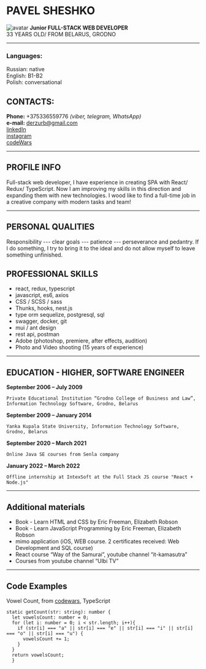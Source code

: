# PAVEL SHESHKO
![avatar](https://sun1.beltelecom-by-minsk.userapi.com/s/v1/ig2/vell1kuxSksveyuiNHLMHmbZ2SIU9MYiHEGvFMMjLnqXfzShBMc4GQ73yUfcPIlv7gt8ja_YaOPliOAuVYtOoEsI.jpg?size=200x200&quality=96&crop=0,0,602,602&ava=1)
**Junior FULL-STACK WEB DEVELOPER** \
33 YEARS OLD/ 
FROM BELARUS, GRODNO 

---
### Languages: 
Russian: native \
English: B1-B2 \
Polish: conversational

## CONTACTS:
**Phone:** +375336559776 _(viber, telegram, WhatsApp)_ \
**e-mail:** derzurb@gmail.com \
[linkedIn](https://www.linkedin.com/in/sheshko-pavel) \
[instagram](https://www.instagram.com/sheshko_pavel)  \
[codeWars](https://www.codewars.com/users/SheshkoPavel)

---
## PROFILE INFO
Full-stack web developer, I have experience in creating SPA with 
React/ Redux/ TypeScript. Now I am improving my skills in this
direction and expanding them with new technologies.
I wood like to find a full-time job in a creative company with
modern tasks and team!

---
## PERSONAL QUALITIES
Responsibility  ---  clear goals  ---  patience --- perseverance and pedantry. If I do something, I try to bring it to the ideal and do not allow myself to leave something unfinished.

## PROFESSIONAL SKILLS
- react, redux, typescript 
- javascript, es6, axios 
- CSS / SCSS / sass 
- Thunks, hooks, nest.js 
- type orm sequelize, postgresql, sql 
- swagger, docker, git 
- mui / ant design 
- rest api, postman 
- Adobe (photoshop, premiere, after effects, audition) 
- Photo and Video shooting (15 years of experience)

---
## EDUCATION - HIGHER, SOFTWARE ENGINEER

**September 2006 – July 2009**

	Private Educational Institution “Grodno College of Business and Law”, Information Technology Software, Grodno, Belarus

**September 2009 – January 2014**

	Yanka Kupala State University, Information Technology Software,	Grodno, Belarus

**September 2020 – March 2021**

	Online Java SE courses from Senla company

**January 2022 – March 2022**

	Offline internship at IntexSoft at the Full Stack JS course "React + Node.js"

---
## Additional materials
- Book - Learn HTML and CSS by Eric Freeman, Elizabeth Robson 
- Book - Learn JavaScript Programming by Eric Freeman, 	Elizabeth Robson
- mimo application (iOS, WEB course. 2 certificates received: 
	Web Development and SQL course)
- React course “Way of the Samurai”, youtube channel “it-kamasutra”
- Courses from youtube channel “Ulbi TV”

---
## Code Examples
Vowel Count, from [codewars](https://www.codewars.com/kata/54ff3102c1bad923760001f3), TypeScript
```
static getCount(str: string): number {
  let vowelsCount: number = 0;
  for (let i: number = 0; i < str.length; i++){
    if (str[i] === "a" || str[i] === "e" || str[i] === "i" || str[i] === "o" || str[i] === "u") {
      vowelsCount += 1;
    }
  }   
  return vowelsCount;
  }
```